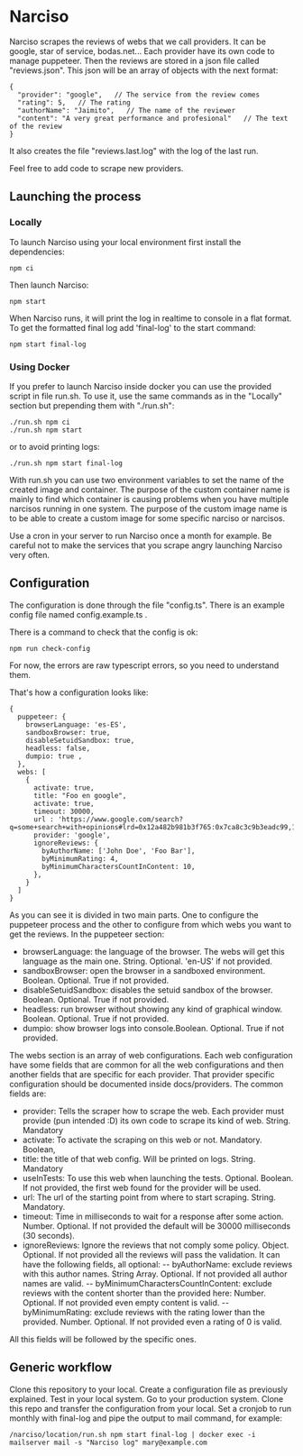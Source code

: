 # Narciso

Narciso scrapes the reviews of webs that we call providers. It can be google, star of service, bodas.net... 
Each provider have its own code to manage puppeteer.
Then the reviews are stored in a json file called "reviews.json".
This json will be an array of objects with the next format:
```
{
  "provider": "google",   // The service from the review comes  
  "rating": 5,   // The rating  
  "authorName": "Jaimito",   // The name of the reviewer  
  "content": "A very great performance and profesional"   // The text of the review  
}
```
It also creates the file "reviews.last.log" with the log of the last run.

Feel free to add code to scrape new providers.

## Launching the process
### Locally
To launch Narciso using your local environment first install the dependencies:
```
npm ci
```
Then launch Narciso:
```
npm start
```

When Narciso runs, it will print the log in realtime to console in a flat format. To get the formatted final log add 'final-log' to the start command:
```
npm start final-log
```

### Using Docker
If you prefer to launch Narciso inside docker you can use the provided script in file run.sh.
To use it, use the same commands as in the "Locally" section but prepending them with "./run.sh":

```
./run.sh npm ci
./run.sh npm start
```
or to avoid printing logs:
```
./run.sh npm start final-log
```

With run.sh you can use two environment variables to set the name of the created image and container.
The purpose of the custom container name is mainly to find which container is causing problems when you have multiple narcisos running in one system.
The purpose of the custom image name is to be able to create a custom image for some specific narciso or narcisos.

Use a cron in your server to run Narciso once a month for example.
Be careful not to make the services that you scrape angry launching Narciso very often.

## Configuration

The configuration is done through the file "config.ts".
There is an example config file named config.example.ts .

There is a command to check that the config is ok:
```
npm run check-config
```
For now, the errors are raw typescript errors, so you need to understand them.

That's how a configuration looks like:
```
{
  puppeteer: {
    browserLanguage: 'es-ES',
    sandboxBrowser: true,
    disableSetuidSandbox: true,
    headless: false,
    dumpio: true ,
  },
  webs: [
    {
      activate: true,
      title: "Foo en google",
      activate: true,
      timeout: 30000,
      url : 'https://www.google.com/search?q=some+search+with+opinions#lrd=0x12a482b981b3f765:0x7ca8c3c9b3eadc99,1,,,',
      provider: 'google',
      ignoreReviews: {
        byAuthorName: ['John Doe', 'Foo Bar'],
        byMinimumRating: 4,
        byMinimumCharactersCountInContent: 10,
      },
    }
  ]
}
```
As you can see it is divided in two main parts. 
One to configure the puppeteer process and the other to configure from which webs you want to get the reviews.
In the puppeteer section:
- browserLanguage: the language of the browser. The webs will get this language as the main one. String. Optional. 'en-US' if not provided.
- sandboxBrowser: open the browser in a sandboxed environment. Boolean. Optional. True if not provided.
- disableSetuidSandbox: disables the setuid sandbox of the browser. Boolean. Optional. True if not provided.
- headless: run browser without showing any kind of graphical window. Boolean. Optional. True if not provided.
- dumpio: show browser logs into console.Boolean. Optional. True if not provided.

The webs section is an array of web configurations. 
Each web configuration have some fields that are common for all the web configurations and then 
another fields that are specific for each provider.
That provider specific configuration should be documented inside docs/providers.
The common fields are:
- provider: Tells the scraper how to scrape the web. Each provider must provide (pun intended :D) its own code to scrape its kind of web. String. Mandatory
- activate: To activate the scraping on this web or not. Mandatory. Boolean,
- title: the title of that web config. Will be printed on logs. String. Mandatory 
- useInTests: To use this web when launching the tests. Optional. Boolean. If not provided, the first web found for the provider will be used.
- url: The url of the starting point from where to start scraping. String. Mandatory.
- timeout: Time in milliseconds to wait for a response after some action. Number. Optional. If not provided the default will be 30000 milliseconds (30 seconds).
- ignoreReviews: Ignore the reviews that not comply some policy. Object. Optional. If not provided all the reviews will pass the validation.
  It can have the following fields, all optional:
  -- byAuthorName: exclude reviews with this author names. String Array. Optional. If not provided all author names are valid.
  -- byMinimumCharactersCountInContent: exclude reviews with the content shorter than the provided here: Number. Optional. If not provided even empty content is valid.
  -- byMinimumRating: exclude reviews with the rating lower than the provided. Number. Optional. If not provided even a rating of 0 is valid.

All this fields will be followed by the specific ones.

## Generic workflow
Clone this repository to your local.
Create a configuration file as previously explained.
Test in your local system.
Go to your production system.
Clone this repo and transfer the configuration from your local.
Set a cronjob to run monthly with final-log and pipe the output to mail command, for example:
```
/narciso/location/run.sh npm start final-log | docker exec -i mailserver mail -s "Narciso log" mary@example.com
```

